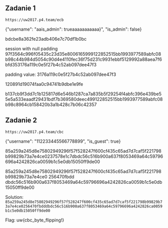 ## Zadanie 1
```
https://uw2017.p4.team/ecb
```

{"username": "aais_admin": trueaaaaaaaaaaa}", "is_admin": false}

bdcbe8a362fe23adb406e7c70df1b0bc

session with null padding
97f3564c996f05435c23d35e8006165999122852515bb1993977589abfc08b98c44b984d5054c90d4e4110fec36f75d231c9931ebbf5129992a88aea7f6bfd353176a119c0e5f27b4c52ab097dee47f3

padding value:
3176a119c0e5f27b4c52ab097dee47f3

120891d19074faa0c94741b9dbe1e9fe


b137cb9f3dd7c1b125817d6e546b1287ca7a835b5f29254f4abfc396e439be55e5a533eaadf29431bdf7b369580deec499122852515bb1993977589abfc08b98c8964cb158420b3a1b428c7b06c42357


## Zadanie 2
```
https://uw2017.p4.team/cbc
```
{"username": "112233445566778899", "is_guest": true}

85a259a245d8e75802949296f57f528247f600cf435c65ad7d7caf5f221798b99829b73a7e4ce0237578e1c7dbdc56c516b900a637f8053469a64c59796696a4242826ca0059b1c5e0db15050ff9de00

85a259a245d8e75802949296f57f528247f600cf435c65ad7d7caf5f221798b99829b73a7e4ce0
256470fbdd
dbdc56c516b900a637f8053469a64c59796696a4242826ca0059b1c5e0db15050ff9de00

Solution:
`85a259a245d8e75802949296f57f528247f600cf435c65ad7d7caf5f221798b99829b73a7e4ce0256470fbdddbdc56c516b900a637f8053469a64c59796696a4242826ca0059b1c5e0db15050ff9de00`

Flag:
uw{cbc_byte_flipping!}

